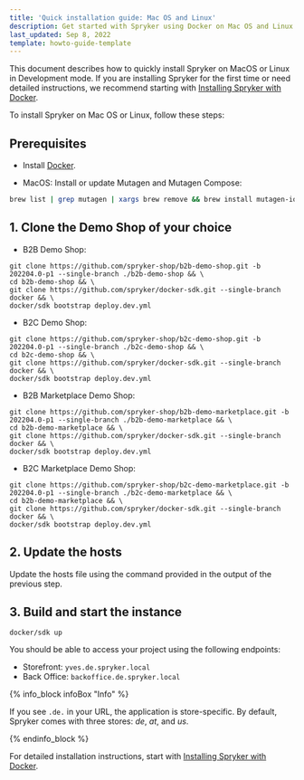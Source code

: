 ```yaml
---
title: 'Quick installation guide: Mac OS and Linux'
description: Get started with Spryker using Docker on Mac OS and Linux
last_updated: Sep 8, 2022
template: howto-guide-template
---
```


This document describes how to quickly install Spryker on MacOS or Linux in Development mode. If you are installing Spryker for the first time or need detailed instructions, we recommend starting with [Installing Spryker with Docker](/docs/scos/dev/setup/installing-spryker-with-docker/installing-spryker-with-docker.html#prerequisites).

To install Spryker on Mac OS or Linux, follow these steps:

## Prerequisites

* Install [Docker](https://www.docker.com/).

* MacOS: Install or update Mutagen and Mutagen Compose:

```bash
brew list | grep mutagen | xargs brew remove && brew install mutagen-io/mutagen/mutagen mutagen-io/mutagen/mutagen-compose && mutagen daemon stop && mutagen daemon start
```


## 1. Clone the Demo Shop of your choice

- B2B Demo Shop:

```shell
git clone https://github.com/spryker-shop/b2b-demo-shop.git -b 202204.0-p1 --single-branch ./b2b-demo-shop && \
cd b2b-demo-shop && \
git clone https://github.com/spryker/docker-sdk.git --single-branch docker && \
docker/sdk bootstrap deploy.dev.yml
```

- B2C Demo Shop:

```shell
git clone https://github.com/spryker-shop/b2c-demo-shop.git -b 202204.0-p1 --single-branch ./b2c-demo-shop && \
cd b2c-demo-shop && \
git clone https://github.com/spryker/docker-sdk.git --single-branch docker && \
docker/sdk bootstrap deploy.dev.yml
```

- B2B Marketplace Demo Shop:

```shell
git clone https://github.com/spryker-shop/b2b-demo-marketplace.git -b 202204.0-p1 --single-branch ./b2b-demo-marketplace && \
cd b2b-demo-marketplace && \
git clone https://github.com/spryker/docker-sdk.git --single-branch docker && \
docker/sdk bootstrap deploy.dev.yml
```

- B2C Marketplace Demo Shop:

```shell
git clone https://github.com/spryker-shop/b2c-demo-marketplace.git -b 202204.0-p1 --single-branch ./b2c-demo-marketplace && \
cd b2b-demo-marketplace && \
git clone https://github.com/spryker/docker-sdk.git --single-branch docker && \
docker/sdk bootstrap deploy.dev.yml
```

## 2. Update the hosts

Update the hosts file using the command provided in the output of the previous step.

## 3. Build and start the instance

```shell
docker/sdk up
```

You should be able to access your project using the following endpoints:

* Storefront: `yves.de.spryker.local`
* Back Office: `backoffice.de.spryker.local`


{% info_block infoBox "Info" %}

If you see `.de.` in your URL, the application is store-specific. By default, Spryker comes with three stores: *de*, *at*, and *us*.

{% endinfo_block %}

For detailed installation instructions, start with [Installing Spryker with Docker](/docs/scos/dev/setup/installing-spryker-with-docker/installing-spryker-with-docker.html#prerequisites).

